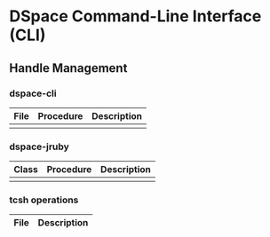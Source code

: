 # DSpace Command-Line Interface (CLI)
## Handle Management

### dspace-cli
| File | Procedure | Description | 
| --- | --- | --- |
| | | |

### dspace-jruby
| Class | Procedure | Description | 
| --- | --- | --- |
|  |  |  |

### tcsh operations
| File | Description | 
| --- | --- |